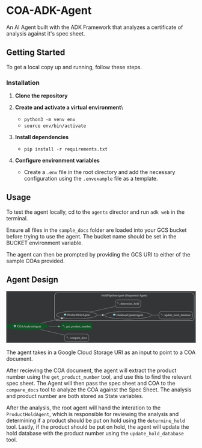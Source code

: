 # COA-ADK-Agent

An AI Agent built with the ADK Framework that analyzes a certificate of analysis against it's spec sheet. 

## Getting Started

To get a local copy up and running, follow these steps.


### Installation

1.  **Clone the repository**

2.  **Create and activate a virtual environment**\
    * `python3 -m venv env`
    * `source env/bin/activate`

3.  **Install dependencies**

     * `pip install -r requirements.txt`

4.  **Configure environment variables**

    * Create a `.env` file in the root directory and add the necessary configuration using the `.envexample` file as a template.

## Usage
To test the agent locally, cd to the `agents` director and run `adk web` in the terminal.

Ensure all files in the `sample_docs` folder are loaded into your GCS bucket before trying to use the agent. The bucket name should be set in the BUCKET environment variable. 

The agent can then be prompted by providing the GCS URI to either of the sample COAs provided. 

## Agent Design
![Agent Workflow](sample_docs/workflow.png "Agent Workflow")

The agent takes in a Google Cloud Storage URI as an input to point to a COA document.

After recieving the COA document, the agent will extract the product number using the `get_product_number` tool, and use this to find the relevant spec sheet. The Agent will then pass the spec sheet and COA to the `compare_docs` tool to analyze the COA against the Spec Sheet. The analysis and product number are both stored as State variables.

After the analysis, the root agent will hand the interation to the `ProductHoldAgent`, which is responsible for reviewing the analysis and determining if a product should be put on hold using the `determine_hold` tool. Lastly, if the product should be put on hold, the agent will update the hold database with the product number using the `update_hold_database` tool.


